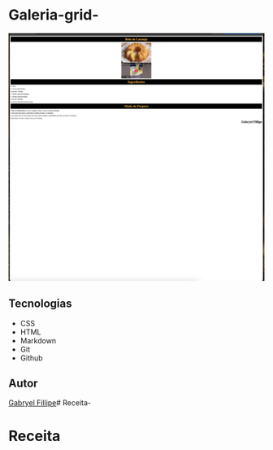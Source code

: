 # Galeria-grid-

![](./img/receita.png)

## Tecnologias

* CSS
* HTML
* Markdown
* Git
* Github

## Autor

[Gabryel Fillipe](https://www.linkedin.com/in/gabryel-fillipe/)# Receita-
# Receita

